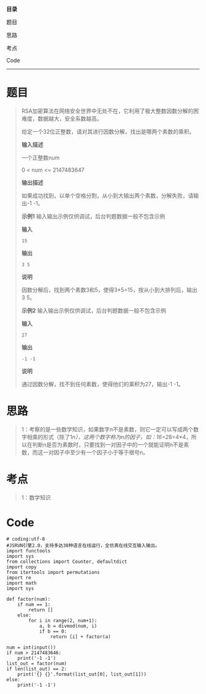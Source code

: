 **目录**

题目

思路

考点

Code

* * *

# 题目

> RSA加密算法在网络安全世界中无处不在，它利用了极大整数因数分解的困难度，数据越大，安全系数越高。
>
> 给定一个32位正整数，请对其进行因数分解，找出是哪两个素数的乘积。
>
> **输入描述**
>
> 一个正整数num
>
> 0 < num <= 2147483647
>
> **输出描述**
>
> 如果成功找到，以单个空格分割，从小到大输出两个素数，分解失败，请输出-1 -1。
>
> **示例1** 输入输出示例仅供调试，后台判题数据一般不包含示例
>
> **输入**
>
> `15`
>
> **输出**
>
> `3 5`
>
> **说明**
>
> 因数分解后，找到两个素数3和5，使得3*5=15，按从小到大排列后，输出3 5。
>
> **示例2** 输入输出示例仅供调试，后台判题数据一般不包含示例
>
> **输入**
>
> `27`
>
> **输出**
>
> `-1 -1`
>
> **说明**
>
> 通过因数分解，找不到任何素数，使得他们的乘积为27，输出-1 -1。

# 思路

>
> 1：考察的是一些数学知识，如果数字n不是素数，则它一定可以写成两个数字相乘的形式（除了1*n），这两个数字称为n的因子，如：16=2*8=4*4，所以在判断n是否为素数时，只要找到一对因子中的一个就能证明n不是素数，而这一对因子中至少有一个因子小于等于根号n。

# 考点

> 1：数学知识

# Code

    
    
    # coding:utf-8
    #JSRUN引擎2.0，支持多达30种语言在线运行，全仿真在线交互输入输出。 
    import functools
    import sys
    from collections import Counter, defaultdict
    import copy
    from itertools import permutations
    import re
    import math
    import sys
    
    def factor(num):
        if num == 1:
            return []
        else:
            for i in range(2, num+1):
                a, b = divmod(num, i)
                if b == 0:
                    return [i] + factor(a)
    
    num = int(input())
    if num > 2147483646:
        print('-1 -1')
    list_out = factor(num)
    if len(list_out) == 2:
        print('{} {}'.format(list_out[0], list_out[1]))
    else:
        print('-1 -1')

